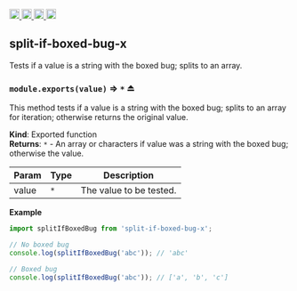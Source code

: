 <a href="https://travis-ci.org/Xotic750/split-if-boxed-bug-x"
   title="Travis status">
<img
   src="https://travis-ci.org/Xotic750/split-if-boxed-bug-x.svg?branch=master"
   alt="Travis status" height="18"/>
</a>
<a href="https://david-dm.org/Xotic750/split-if-boxed-bug-x"
   title="Dependency status">
<img src="https://david-dm.org/Xotic750/split-if-boxed-bug-x.svg"
   alt="Dependency status" height="18"/>
</a>
<a href="https://david-dm.org/Xotic750/split-if-boxed-bug-x#info=devDependencies"
   title="devDependency status">
<img src="https://david-dm.org/Xotic750/split-if-boxed-bug-x/dev-status.svg"
   alt="devDependency status" height="18"/>
</a>
<a href="https://badge.fury.io/js/split-if-boxed-bug-x" title="npm version">
<img src="https://badge.fury.io/js/split-if-boxed-bug-x.svg"
   alt="npm version" height="18"/>
</a>
<a name="module_split-if-boxed-bug-x"></a>

## split-if-boxed-bug-x

Tests if a value is a string with the boxed bug; splits to an array.

<a name="exp_module_split-if-boxed-bug-x--module.exports"></a>

### `module.exports(value)` ⇒ <code>\*</code> ⏏

This method tests if a value is a string with the boxed bug; splits to an
array for iteration; otherwise returns the original value.

**Kind**: Exported function  
**Returns**: <code>\*</code> - An array or characters if value was a string with the boxed bug;
otherwise the value.

| Param | Type            | Description             |
| ----- | --------------- | ----------------------- |
| value | <code>\*</code> | The value to be tested. |

**Example**

```js
import splitIfBoxedBug from 'split-if-boxed-bug-x';

// No boxed bug
console.log(splitIfBoxedBug('abc')); // 'abc'

// Boxed bug
console.log(splitIfBoxedBug('abc')); // ['a', 'b', 'c']
```
